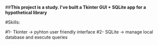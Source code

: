 ##**This project is a study. I've built a Tkinter GUI + SQLite app for a hypothetical library**

#Skills:

#1- Tkinter -> pyhton user friendly interface
#2- SQLite -> manage local database and execute queries
